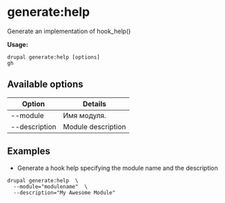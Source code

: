 # generate:help
Generate an implementation of hook_help()

**Usage:**
```
drupal generate:help [options]
gh
```

## Available options
Option | Details
-------|-------------
--module | Имя модуля.
--description | Module description

## Examples
* Generate a hook help specifying the module name and the description
```
drupal generate:help  \
  --module="modulename"  \
  --description="My Awesome Module"
```

